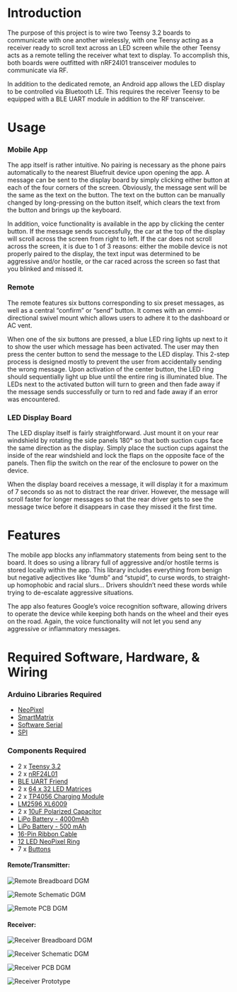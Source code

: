 # **Introduction**

The purpose of this project is to wire two Teensy 3.2 boards to communicate with one another wirelessly, with one Teensy acting as a receiver ready to scroll text across an LED screen while the other Teensy acts as a remote telling the receiver what text to display. To accomplish this, both boards were outfitted with nRF24l01 transceiver modules to communicate via RF.

In addition to the dedicated remote, an Android app allows the LED display to be controlled via Bluetooth LE. This requires the receiver Teensy to be equipped with a BLE UART module in addition to the RF transceiver.

# **Usage**

### Mobile App
The app itself is rather intuitive. No pairing is necessary as the phone pairs automatically to the nearest Bluefruit device upon opening the app. A message can be sent to the display board by simply clicking either button at each of the four corners of the screen. Obviously, the message sent will be the same as the text on the button. The text on the button can be manually changed by long-pressing on the button itself, which clears the text from the button and brings up the keyboard. 

In addition, voice functionality is available in the app by clicking the center button. If the message sends successfully, the car at the top of the display will scroll across the screen from right to left. If the car does not scroll across the screen, it is due to 1 of 3 reasons: either the mobile device is not properly paired to the display, the text input was determined to be aggressive and/or hostile, or the car raced across the screen so fast that you blinked and missed it.

### Remote
The remote features six buttons corresponding to six preset messages, as well as a central “confirm” or “send” button. It comes with an omni-directional swivel mount which allows users to adhere it to the dashboard or AC vent. 

When one of the six buttons are pressed, a blue LED ring lights up next to it to show the user which message has been activated. The user may then press the center button to send the message to the LED display. This 2-step process is designed mostly to prevent the user from accidentally sending the wrong message. Upon activation of the center button, the LED ring should sequentially light up blue until the entire ring is illuminated blue. The LEDs next to the activated button will turn to green and then fade away if the message sends successfully or turn to red and fade away if an error was encountered.

### LED Display Board
The LED display itself is fairly straightforward. Just mount it on your rear windshield by rotating the side panels 180° so that both suction cups face the same direction as the display. Simply place the suction cups against the inside of the rear windshield and lock the flaps on the opposite face of the panels. Then flip the switch on the rear of the enclosure to power on the device.

When the display board receives a message, it will display it for a maximum of 7 seconds so as not to distract the rear driver. However, the message will scroll faster for longer messages so that the rear driver gets to see the message twice before it disappears in case they missed it the first time.

# **Features**
The mobile app blocks any inflammatory statements from being sent to the board. It does so using a library full of aggressive and/or hostile terms is stored locally within the app. This library includes everything from benign but negative adjectives like “dumb” and “stupid”, to curse words, to straight-up homophobic and racial slurs… Drivers shouldn’t need these words while trying to de-escalate aggressive situations. 

The app also features Google’s voice recognition software, allowing drivers to operate the device while keeping both hands on the wheel and their eyes on the road. Again, the voice functionality will not let you send any aggressive or inflammatory messages.


# **Required Software, Hardware, & Wiring**
### Arduino Libraries Required

* [NeoPixel](https://github.com/adafruit/Adafruit_NeoPixel)
* [SmartMatrix](https://github.com/pixelmatix/SmartMatrix)
* [Software Serial](https://github.com/PaulStoffregen/SoftwareSerial)
* [SPI](https://github.com/PaulStoffregen/SPI)

### Components Required
* 2 x [Teensy 3.2]( https://www.pjrc.com/store/teensy32.html)
* 2 x [nRF24L01](https://www.amazon.com/Makerfire-Arduino-NRF24L01-Wireless-Transceiver/dp/B00O9O868G/ref=sr_1_2_sspa?ie=UTF8&qid=1521742726&sr=8-2-spons&keywords=nRF24L01&psc=1)
* [BLE UART Friend](https://www.amazon.com/Adafruit-Bluefruit-UART-Friend-Bluetooth/dp/B010M8UZPY/ref=sr_1_1_sspa?s=electronics&ie=UTF8&qid=1521743078&sr=1-1-spons&keywords=blue+uart+friend&psc=1)
* 2 x [64 x 32 LED Matrices](https://www.adafruit.com/product/2278)
* 2 x [TP4056 Charging Module](https://www.amazon.com/McIgIcM-Lithium-Charging-Protection-Functions/dp/B06XQRQR3Q/ref=sr_1_1_sspa?s=electronics&ie=UTF8&qid=1521743259&sr=1-1-spons&keywords=tp4056+charging+module&psc=1)
* [LM2596 XL6009](https://www.amazon.com/gp/product/B0129HYAW0/ref=oh_aui_search_detailpage?ie=UTF8&psc=1)
* 2 x [10uF Polarized Capacitor](https://www.amazon.com/uxcell-10uF-Radial-Electrolytic-Capacitor/dp/B00W8YAJ2A/ref=sr_1_3?s=electronics&ie=UTF8&qid=1521743487&sr=1-3&keywords=10uf+capacitor)
* [LiPo Battery - 4000mAh](https://www.amazon.com/Ofeely-4000mah-Polymer-Battery-Rechargeable/dp/B00U8GFKR4)
* [LiPo Battery - 500 mAh](https://www.amazon.com/ADAFRUIT-INDUSTRIES-1578-Lithium-Polymer/dp/B00L0W61VO/ref=sr_1_5?ie=UTF8&qid=1521839930&sr=8-5&keywords=battery+500mah)
* [16-Pin Ribbon Cable](https://www.amazon.com/Pc-Accessories-Connectors-2-Pack-Silver/dp/B01J4NN9LK/ref=sr_1_11?s=electronics&ie=UTF8&qid=1522098852&sr=1-11&keywords=16+pin+ribbon+cable)
* [12 LED NeoPixel Ring](https://www.amazon.com/Pc-Accessories-Connectors-2-Pack-Silver/dp/B01J4NN9LK/ref=sr_1_11?s=electronics&ie=UTF8&qid=1522098852&sr=1-11&keywords=16+pin+ribbon+cable)
* 7 x [Buttons](https://www.amazon.com/OCR-Tactile-Button-Momentary-Assortment/dp/B01MRP025V/ref=sr_1_1?ie=UTF8&qid=1521743850&sr=8-1&keywords=electronic+buttons)

#### **Remote/Transmitter:**
![Remote Breadboard DGM](https://github.com/BigOleHealz/Wireless-Serial-Communication-between-Microcontrollers/blob/master/Transmitter/PCB/Images/Breadboard%20Diagram.JPG?raw=true)

![Remote Schematic DGM](https://github.com/BigOleHealz/Wireless-Serial-Communication-between-Microcontrollers/blob/master/Transmitter/PCB/Images/Schematic.JPG)

![Remote PCB DGM](https://github.com/BigOleHealz/Wireless-Serial-Communication-between-Microcontrollers/blob/master/Transmitter/PCB/Images/PCB%20CAD.JPG?raw=true)

#### **Receiver:**
![Receiver Breadboard DGM](https://github.com/BigOleHealz/Wireless-Serial-Communication-between-Microcontrollers/blob/master/Receiver/PCB/Images/Receiver%20BreadBoard.jpg)

![Receiver Schematic DGM](https://github.com/BigOleHealz/Wireless-Serial-Communication-between-Microcontrollers/blob/master/Receiver/PCB/Images/Schematic.JPG?raw=true)

![Receiver PCB DGM](https://github.com/BigOleHealz/Wireless-Serial-Communication-between-Microcontrollers/blob/master/Receiver/PCB/Images/Receiver%20PCB.jpg)

![Receiver Prototype](https://github.com/BigOleHealz/Wireless-Serial-Communication-between-Microcontrollers/blob/master/Receiver/PCB/Images/PCB%20Prototype.jpg?raw=true)
